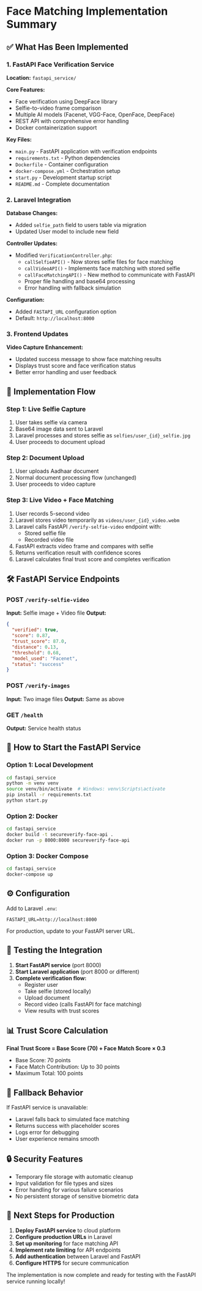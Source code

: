# Face Matching Implementation Summary

## ✅ What Has Been Implemented

### 1. FastAPI Face Verification Service

**Location:** `fastapi_service/`

**Core Features:**
- Face verification using DeepFace library
- Selfie-to-video frame comparison
- Multiple AI models (Facenet, VGG-Face, OpenFace, DeepFace)
- REST API with comprehensive error handling
- Docker containerization support

**Key Files:**
- `main.py` - FastAPI application with verification endpoints
- `requirements.txt` - Python dependencies
- `Dockerfile` - Container configuration
- `docker-compose.yml` - Orchestration setup
- `start.py` - Development startup script
- `README.md` - Complete documentation

### 2. Laravel Integration

**Database Changes:**
- Added `selfie_path` field to users table via migration
- Updated User model to include new field

**Controller Updates:**
- Modified `VerificationController.php`:
  - `callSelfieAPI()` - Now stores selfie files for face matching
  - `callVideoAPI()` - Implements face matching with stored selfie
  - `callFaceMatchingAPI()` - New method to communicate with FastAPI
  - Proper file handling and base64 processing
  - Error handling with fallback simulation

**Configuration:**
- Added `FASTAPI_URL` configuration option
- Default: `http://localhost:8000`

### 3. Frontend Updates

**Video Capture Enhancement:**
- Updated success message to show face matching results
- Displays trust score and face verification status
- Better error handling and user feedback

## 🔄 Implementation Flow

### Step 1: Live Selfie Capture
1. User takes selfie via camera
2. Base64 image data sent to Laravel
3. Laravel processes and stores selfie as `selfies/user_{id}_selfie.jpg`
4. User proceeds to document upload

### Step 2: Document Upload
1. User uploads Aadhaar document
2. Normal document processing flow (unchanged)
3. User proceeds to video capture

### Step 3: Live Video + Face Matching
1. User records 5-second video
2. Laravel stores video temporarily as `videos/user_{id}_video.webm`
3. Laravel calls FastAPI `/verify-selfie-video` endpoint with:
   - Stored selfie file
   - Recorded video file
4. FastAPI extracts video frame and compares with selfie
5. Returns verification result with confidence scores
6. Laravel calculates final trust score and completes verification

## 🛠 FastAPI Service Endpoints

### POST `/verify-selfie-video`
**Input:** Selfie image + Video file
**Output:**
```json
{
  "verified": true,
  "score": 0.87,
  "trust_score": 87.0,
  "distance": 0.13,
  "threshold": 0.68,
  "model_used": "Facenet",
  "status": "success"
}
```

### POST `/verify-images`
**Input:** Two image files
**Output:** Same as above

### GET `/health`
**Output:** Service health status

## 🚀 How to Start the FastAPI Service

### Option 1: Local Development
```bash
cd fastapi_service
python -m venv venv
source venv/bin/activate  # Windows: venv\Scripts\activate
pip install -r requirements.txt
python start.py
```

### Option 2: Docker
```bash
cd fastapi_service
docker build -t secureverify-face-api .
docker run -p 8000:8000 secureverify-face-api
```

### Option 3: Docker Compose
```bash
cd fastapi_service
docker-compose up
```

## ⚙️ Configuration

Add to Laravel `.env`:
```env
FASTAPI_URL=http://localhost:8000
```

For production, update to your FastAPI server URL.

## 🧪 Testing the Integration

1. **Start FastAPI service** (port 8000)
2. **Start Laravel application** (port 8000 or different)
3. **Complete verification flow:**
   - Register user
   - Take selfie (stored locally)
   - Upload document
   - Record video (calls FastAPI for face matching)
   - View results with trust scores

## 📊 Trust Score Calculation

**Final Trust Score = Base Score (70) + Face Match Score × 0.3**

- Base Score: 70 points
- Face Match Contribution: Up to 30 points
- Maximum Total: 100 points

## 🔧 Fallback Behavior

If FastAPI service is unavailable:
- Laravel falls back to simulated face matching
- Returns success with placeholder scores
- Logs error for debugging
- User experience remains smooth

## 🔒 Security Features

- Temporary file storage with automatic cleanup
- Input validation for file types and sizes
- Error handling for various failure scenarios
- No persistent storage of sensitive biometric data

## 📝 Next Steps for Production

1. **Deploy FastAPI service** to cloud platform
2. **Configure production URLs** in Laravel
3. **Set up monitoring** for face matching API
4. **Implement rate limiting** for API endpoints
5. **Add authentication** between Laravel and FastAPI
6. **Configure HTTPS** for secure communication

The implementation is now complete and ready for testing with the FastAPI service running locally! 